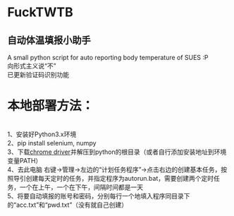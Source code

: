# FuckTWTB
## 自动体温填报小助手
A small python script for auto reporting body temperature of SUES :P
<br>
向形式主义说“不”
<br>
已更新验证码识别功能
<br>
# 本地部署方法：
<br>
1、安装好Python3.x环境<br>
2、pip install selenium, numpy<br>
3、下载<a href="https://chromedriver.storage.googleapis.com/index.html?path=94.0.4606.61/", target="_blank">chrome driver</a>并解压到python的根目录（或者自行添加安装地址到环境变量PATH）<br>
4、去此电脑 右键->管理->左边的“计划任务程序”->点击右边的创建基本任务，按照导引创建每天定时的任务，并指定程序为autorun.bat，需要创建两个定时任务，一个在上午，一个在下午，间隔时间都是一天<br>
5、将要自动填报的账号和密码，分别每行一个地填入程序同目录下的“acc.txt”和“pwd.txt”（没有就自己创建）
